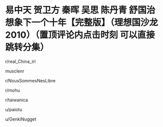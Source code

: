 # 易中天 贺卫方 秦晖 吴思 陈丹青 舒国治 想象下一个十年【完整版】（理想国沙龙2010）（置顶评论内点击时刻 可以直接跳转分集）

r/real_China_irl





musclenr

r/NousSommesNesLibre

r/mohu

r/taiwanica

u/paiotu

u/GenkiNugget